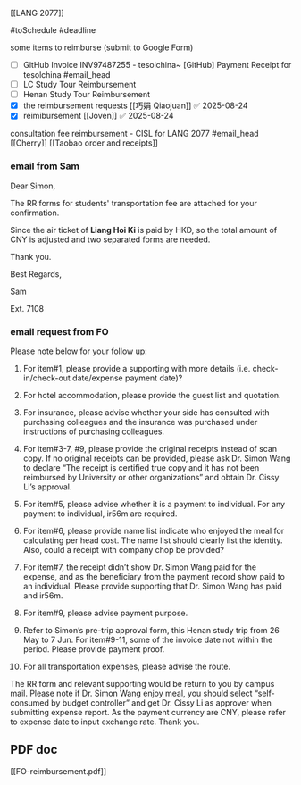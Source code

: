 [[LANG 2077]] 

#toSchedule #deadline  

some items to reimburse (submit to Google Form) 
- [ ] GitHub Invoice INV97487255 - tesolchina~ [GitHub] Payment Receipt for tesolchina #email_head  
- [ ]  LC Study Tour Reimbursement  
- [ ] Henan Study Tour Reimbursement  
- [x] the reimbursement requests [[巧娟 Qiaojuan]] ✅ 2025-08-24
- [x] reimibursement [[Joven]] ✅ 2025-08-24

consultation fee reimbursement - CISL for LANG 2077 #email_head  
[[Cherry]] 
[[Taobao order and receipts]] 

### email from Sam
Dear Simon,

The RR forms for students' transportation fee are attached for your confirmation.

Since the air ticket of **Liang Hoi Ki** is paid by HKD, so the total amount of CNY is adjusted and two separated forms are needed.

Thank you.

Best Regards,

Sam

Ext. 7108
### email request from FO  
Please note below for your follow up:

1. For item#1, please provide a supporting with more details (i.e. check-in/check-out date/expense payment date)? 

2. For hotel accommodation, please provide the guest list and quotation. 

3. For insurance, please advise whether your side has consulted with purchasing colleagues and the insurance was purchased under instructions of purchasing colleagues. 

4. For item#3-7, #9, please provide the original receipts instead of scan copy. If no original receipts can be provided, please ask Dr. Simon Wang to declare “The receipt is certified true copy and it has not been reimbursed by University or other organizations” and obtain Dr. Cissy Li’s approval.

5. For item#5, please advise whether it is a payment to individual. For any payment to individual, ir56m are required.

6. For item#6, please provide name list indicate who enjoyed the meal for calculating per head cost. The name list should clearly list the identity. Also, could a receipt with company chop be provided?

7. For item#7, the receipt didn’t show Dr. Simon Wang paid for the expense, and as the beneficiary from the payment record show paid to an individual. Please provide supporting that Dr. Simon Wang has paid and ir56m. 

8. For item#9, please advise payment purpose.

9. Refer to Simon’s pre-trip approval form, this Henan study trip from 26 May to 7 Jun. For item#9-11, some of the invoice date not within the period. Please provide payment proof.

10. For all transportation expenses, please advise the route.

The RR form and relevant supporting would be return to you by campus mail. Please note if Dr. Simon Wang enjoy meal, you should select “self-consumed by budget controller” and get Dr. Cissy Li as approver when submitting expense report. As the payment currency are CNY, please refer to expense date to input exchange rate. Thank you.

## PDF doc  
[[FO-reimbursement.pdf]]